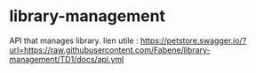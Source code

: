# library-management
API that manages library.
lien utile : https://petstore.swagger.io/?url=https://raw.githubusercontent.com/Fabene/library-management/TD1/docs/api.yml
